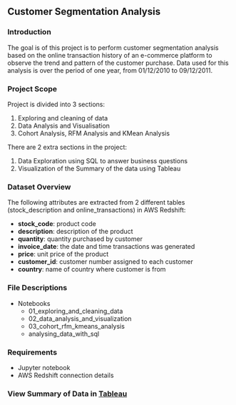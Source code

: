 ## Customer Segmentation Analysis

### Introduction
The goal is of this project is to perform customer segmentation analysis based on the online transaction history of an e-commerce platform to observe the trend and pattern of the customer purchase. Data used for this analysis is over the period of one year, from 01/12/2010 to 09/12/2011. 

### Project Scope
Project is divided into 3 sections:
1. Exploring and cleaning of data
2. Data Analysis and Visualisation 
3. Cohort Analysis, RFM Analysis and KMean Analysis

There are 2 extra sections in the project:
1. Data Exploration using SQL to answer business questions
2. Visualization of the Summary of the data using Tableau


### Dataset Overview
The following attributes are extracted from 2 different tables (stock_description and online_transactions) in AWS Redshift:
- **stock_code**: product code
- **description**: description of the product
- **quantity**: quantity purchased by customer
- **invoice_date**: the date and time transactions was generated
- **price**: unit price of the product
- **customer_id**: customer number assigned to each customer
- **country**: name of country where customer is from

### File Descriptions
- Notebooks
  - 01_exploring_and_cleaning_data
  - 02_data_analysis_and_visualization
  - 03_cohort_rfm_kmeans_analysis
  - analysing_data_with_sql

### Requirements
- Jupyter notebook
- AWS Redshift connection details

### View Summary of Data in [Tableau](https://public.tableau.com/app/profile/ai.wah.lim/viz/CustomerSegmentationAnalysis_16974510680840/Dashboard1?publish=yes)

